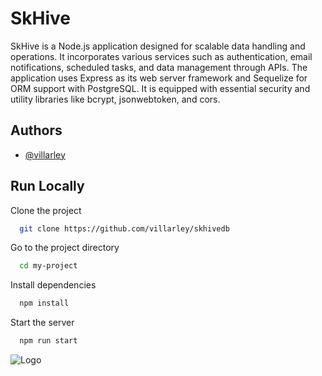 
# SkHive

SkHive is a Node.js application designed for scalable data handling and operations. It incorporates various services such as authentication, email notifications, scheduled tasks, and data management through APIs. The application uses Express as its web server framework and Sequelize for ORM support with PostgreSQL. It is equipped with essential security and utility libraries like bcrypt, jsonwebtoken, and cors.

## Authors

- [@villarley](https://www.github.com/villarley)


## Run Locally

Clone the project

```bash
  git clone https://github.com/villarley/skhivedb
```

Go to the project directory

```bash
  cd my-project
```

Install dependencies

```bash
  npm install
```

Start the server

```bash
  npm run start
```


![Logo](https://i.ibb.co/2sgkk5t/Whats-App-Image-2023-10-17-at-11-57-21-1.jpg)


